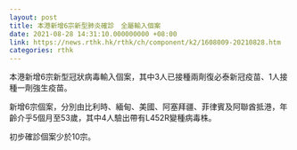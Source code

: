 ```yaml
---
layout: post
title: 本港新增6宗新型肺炎確診　全屬輸入個案
date: 2021-08-28 14:31:10.000000000 +08:00
link: https://news.rthk.hk/rthk/ch/component/k2/1608009-20210828.htm
categories: rthk
---
```


本港新增6宗新型冠狀病毒輸入個案，其中3人已接種兩劑復必泰新冠疫苗、1人接種一劑強生疫苗。

新增6宗個案，分別由比利時、緬甸、美國、阿塞拜疆、菲律賓及阿聯酋抵港，年齡介乎5個月至53歲，其中4人驗出帶有L452R變種病毒株。

初步確診個案少於10宗。
